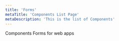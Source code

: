 ```yaml
---
title: 'Forms'
metaTitle: 'Components List Page'
metaDescription: 'This is the list of Components'
---
```


Components Forms for web apps
